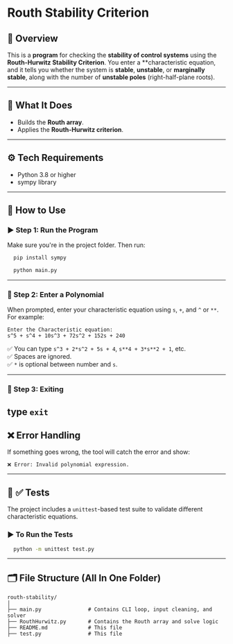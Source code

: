 # **Routh Stability Criterion**

## 📘 Overview  
This is a **program** for checking the **stability of control systems** using the **Routh-Hurwitz Stability Criterion**. You enter a **characteristic equation, and it tells you whether the system is **stable**, **unstable**, or **marginally stable**, along with the number of **unstable poles** (right-half-plane roots).

---

## 🧠 What It Does
- Builds the **Routh array**.
- Applies the **Routh-Hurwitz criterion**.

---

## ⚙️ Tech Requirements
- Python 3.8 or higher  
- sympy library

---

## 🚀 How to Use

### ▶️ Step 1: Run the Program
Make sure you're in the project folder. Then run:

```bash
  pip install sympy
```

```bash
  python main.py
```

---

### 🧾 Step 2: Enter a Polynomial  
When prompted, enter your characteristic equation using `s`, `+`, and `^` or `**`. For example:

```
Enter the Characteristic equation:
s^5 + s^4 + 10s^3 + 72s^2 + 152s + 240
```

✅ You can type `s^3 + 2*s^2 + 5s + 4`, `s**4 + 3*s**2 + 1`, etc.  
✅ Spaces are ignored.  
✅ `*` is optional between number and `s`.

---

### 🧾 Step 3: Exiting  
type
` exit `
---

## ❌ Error Handling

If something goes wrong, the tool will catch the error and show:

```
❌ Error: Invalid polynomial expression.
```
---

## 🧪 ✅ Tests

The project includes a `unittest`-based test suite to validate different characteristic equations.

### ▶️ To Run the Tests

```bash
  python -m unittest test.py
```

---
## 🗂️ File Structure (All In One Folder)

```
routh-stability/
│
├── main.py               # Contains CLI loop, input cleaning, and solver
├── RouthHurwitz.py       # Contains the Routh array and solve logic
├── README.md             # This file
├── test.py               # This file
```
